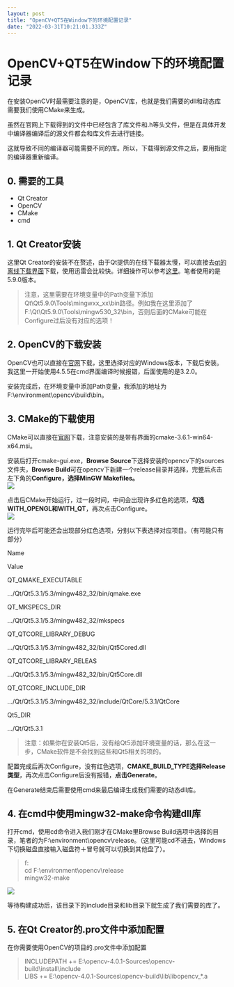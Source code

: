 ```yaml
---
layout: post
title: "OpenCV+QT5在Window下的环境配置记录"
date: "2022-03-31T10:21:01.333Z"
---
```

OpenCV+QT5在Window下的环境配置记录
=========================

在安装OpenCV时最需要注意的是，OpenCV库，也就是我们需要的dll和动态库需要我们使用CMake来生成。

虽然在官网上下载得到的文件中已经包含了库文件和.h等头文件，但是在具体开发中编译器编译后的源文件都会和库文件去进行链接。

这就导致不同的编译器可能需要不同的库。所以，下载得到源文件之后，要用指定的编译器重新编译。

0\. 需要的工具
---------

*   Qt Creator
*   OpenCV
*   CMake
*   cmd

1\. Qt Creator安装
----------------

这里Qt Creator的安装不在赘述，由于Qt提供的在线下载器太慢，可以直接去[qt的离线下载界面](http://download.qt.io/ "qt的离线下载界面")下载，使用迅雷会比较快。详细操作可以参考[这里](http://c.biancheng.net/view/3851.html "这里")。笔者使用的是5.9.0版本。

> 注意，这里需要在环境变量中的Path变量下添加Qt\\Qt5.9.0\\Tools\\mingwxx\_xx\\bin路径。例如我在这里添加了F:\\Qt\\Qt5.9.0\\Tools\\mingw530\_32\\bin，否则后面的CMake可能在Configure过后没有对应的选项！

2\. OpenCV的下载安装
---------------

OpenCV也可以直接在[官网](http://opencv.org/ "官网")下载，这里选择对应的Windows版本，下载后安装。我这里一开始使用4.5.5在cmd界面编译时候报错，后面使用的是3.2.0。

安装完成后，在环境变量中添加Path变量，我添加的地址为F:\\environment\\opencv\\build\\bin。

3\. CMake的下载使用
--------------

CMake可以直接在[官网](http://www.cmake.org/cmake/resources/software.html "官网")下载，注意安装的是带有界面的cmake-3.6.1-win64-x64.msi。

安装后打开cmake-gui.exe，**Browse Source**下选择安装的opencv下的sources文件夹，**Browse Build**可在opencv下新建一个release目录并选择，完整后点击左下角的**Configure，选择MinGW Makefiles。**  
![](https://img2022.cnblogs.com/blog/2787778/202203/2787778-20220331150913079-332042274.png)

点击后CMake开始运行，过一段时间，中间会出现许多红色的选项，**勾选WITH\_OPENGL和WITH\_QT**，再次点击Configure。  
![](https://img2022.cnblogs.com/blog/2787778/202203/2787778-20220331150850493-1897126412.png)

运行完毕后可能还会出现部分红色选项，分别以下表选择对应项目。（有可能只有部分）

Name

Value

QT\_QMAKE\_EXECUTABLE

.../Qt/Qt5.3.1/5.3/mingw482\_32/bin/qmake.exe

QT\_MKSPECS\_DIR

.../Qt/Qt5.3.1/5.3/mingw482\_32/mkspecs

QT\_QTCORE\_LIBRARY\_DEBUG

.../Qt/Qt5.3.1/5.3/mingw482\_32/bin/Qt5Cored.dll

QT\_QTCORE\_LIBRARY\_RELEAS

.../Qt/Qt5.3.1/5.3/mingw482\_32/bin/Qt5Core.dll

QT\_QTCORE\_INCLUDE\_DIR

.../Qt/Qt5.3.1/5.3/mingw482\_32/include/QtCore/5.3.1/QtCore

Qt5\_DIR

.../Qt/Qt5.3.1

> 注意：如果你在安装Qt5后，没有给Qt5添加环境变量的话，那么在这一步，CMake软件是不会找到这些和Qt5相关的项的。

配置完成后再次Configure，没有红色选项，**CMAKE\_BUILD\_TYPE选择Release类型**，再次点击Configure后没有报错，**点击Generate**。

在Generate结束后需要使用cmd来最后编译生成我们需要的动态dll库。

4\. 在cmd中使用mingw32-make命令构建dll库
-------------------------------

打开cmd，使用cd命令进入我们刚才在CMake里Browse Build选项中选择的目录，笔者的为F:\\environment\\opencv\\release。（这里可能cd不进去，Windows下切换磁盘直接输入磁盘符＋冒号就可以切换到其他盘了）。

> f:  
> cd F:\\environment\\opencv\\release  
> mingw32-make

![](https://img2022.cnblogs.com/blog/2787778/202203/2787778-20220331151031781-382945929.png)

等待构建成功后，该目录下的include目录和lib目录下就生成了我们需要的库了。

5\. 在Qt Creator的.pro文件中添加配置
---------------------------

在你需要使用OpenCV的项目的.pro文件中添加配置

> INCLUDEPATH += E:\\opencv-4.0.1-Sources\\opencv-build\\install\\include  
> LIBS += E:\\opencv-4.0.1-Sources\\opencv-build\\lib\\libopencv\_\*.a